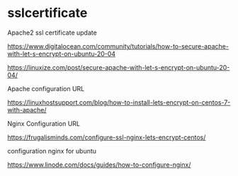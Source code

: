 # sslcertificate

Apache2 ssl certificate update

https://www.digitalocean.com/community/tutorials/how-to-secure-apache-with-let-s-encrypt-on-ubuntu-20-04

https://linuxize.com/post/secure-apache-with-let-s-encrypt-on-ubuntu-20-04/

Apache configuration URL

https://linuxhostsupport.com/blog/how-to-install-lets-encrypt-on-centos-7-with-apache/

Nginx Configuration URL

https://frugalisminds.com/configure-ssl-nginx-lets-encrypt-centos/

configuration nginx for ubuntu

https://www.linode.com/docs/guides/how-to-configure-nginx/

